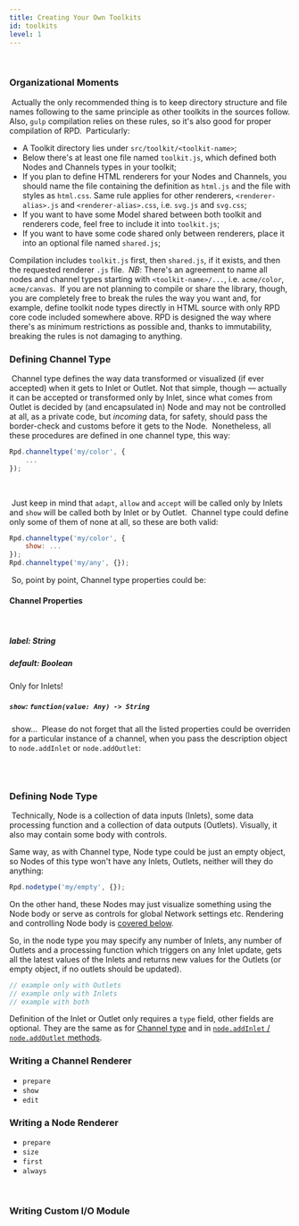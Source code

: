 ```yaml
---
title: Creating Your Own Toolkits
id: toolkits
level: 1
---
```

​
### Organizational Moments
​
Actually the only recommended thing is to keep directory structure and file names following to the same principle as other toolkits in the sources follow.
Also, `gulp` compilation relies on these rules, so it's also good for proper compilation of RPD.
​
Particularly:
​
* A Toolkit directory lies under `src/toolkit/<toolkit-name>`;
* Below there's at least one file named `toolkit.js`, which defined both Nodes and Channels types in your toolkit;
* If you plan to define HTML renderers for your Nodes and Channels, you should name the file containing the definition as `html.js` and the file with styles as `html.css`. Same rule applies for other renderers, `<renderer-alias>.js` and `<renderer-alias>.css`, i.e. `svg.js` and `svg.css`;
* If you want to have some Model shared between both toolkit and renderers code, feel free to include it into `toolkit.js`;
* If you want to have some code shared only between renderers, place it into an optional file named `shared.js`;
​

Compilation includes `toolkit.js` first, then `shared.js`, if it exists, and then the requested renderer `.js` file.
​
*NB*: There's an agreement to name all nodes and channel types starting with `<toolkit-name>/...`, i.e. `acme/color`, `acme/canvas`.
​
If you are not planning to compile or share the library, though, you are completely free to break the rules the way you want and, for example, define toolkit node types directly in HTML source with only RPD core code included somewhere above. RPD is designed the way where there's as minimum restrictions as possible and, thanks to immutability, breaking the rules is not damaging to anything.
​
### Defining Channel Type
​
Channel type defines the way data transformed or visualized (if ever accepted) when it gets to Inlet or Outlet. Not that simple, though — actually it can be accepted or transformed only by Inlet, since what comes from Outlet is decided by (and encapsulated in) Node and may not be controlled at all, as a private code, but _incoming_ data, for safety, should pass the border-check and customs before it gets to the Node.
​
Nonetheless, all these procedures are defined in one channel type, this way:
​
```javascript
Rpd.channeltype('my/color', {
	...
});
```
​
<!--  example with a node having channels of this type-->
​
Just keep in mind that `adapt`, `allow` and `accept` will be called only by Inlets and `show` will be called both by Inlet or by Outlet.
​
Channel type could define only some of them of none at all, so these are both valid:
​
```javascript
Rpd.channeltype('my/color', {
	show: ...
});
Rpd.channeltype('my/any', {});
```
​
So, point by point, Channel type properties could be:

#### Channel Properties
​
##### label: String

##### default: Boolean

Only for Inlets!
​
#####  `show`: `function(value: Any) -> String`

<!-- TODO -->
​
<span>show</span>...
​
Please do not forget that all the listed properties could be overriden for a particular instance of a channel, when you pass the description object to `node.addInlet` or `node.addOutlet`:
​
```javascript
```
​
### Defining Node Type
​
Technically, Node is a collection of data inputs (Inlets), some data processing function and a collection of data outputs (Outlets). Visually, it also may contain some body with controls.

Same way, as with Channel type, Node type could be just an empty object, so Nodes of this type won't have any Inlets, Outlets, neither will they do anything:

```javascript
Rpd.nodetype('my/empty', {});
```

On the other hand, these Nodes may just visualize something using the Node body or serve as controls for global Network settings etc. Rendering and controlling Node body is [covered below](#writing-a-node-renderer).

So, in the node type you may specify any number of Inlets, any number of Outlets and a processing function which triggers on any Inlet update, gets all the latest values of the Inlets and returns new values for the Outlets (or empty object, if no outlets should be updated).

```javascript
// example only with Outlets
// example only with Inlets
// example with both
```

Definition of the Inlet or Outlet only requires a `type` field, other fields are optional. They are the same as for [Channel type](#channel-properties) and in [`node.addInlet` / `node.addOutlet` methods](./network.md#connecting-nodes).
​

### Writing a Channel Renderer

* `prepare`
* `show`
* `edit`
​

### Writing a Node Renderer

* `prepare`
* `size`
* `first`
* `always`
​
<!-- valueOut may have a timestamp passed with every value,
     that helps in determining which update came first -->

​
### Writing Custom I/O Module
